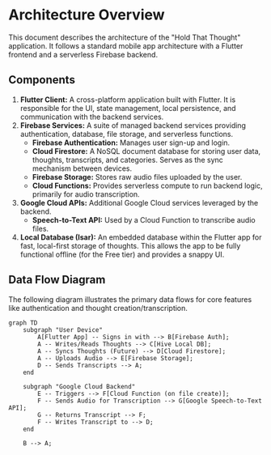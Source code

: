 # Architecture Overview

This document describes the architecture of the "Hold That Thought" application. It follows a standard mobile app architecture with a Flutter frontend and a serverless Firebase backend.

## Components

1.  **Flutter Client:** A cross-platform application built with Flutter. It is responsible for the UI, state management, local persistence, and communication with the backend services.
2.  **Firebase Services:** A suite of managed backend services providing authentication, database, file storage, and serverless functions.
    -   **Firebase Authentication:** Manages user sign-up and login.
    -   **Cloud Firestore:** A NoSQL document database for storing user data, thoughts, transcripts, and categories. Serves as the sync mechanism between devices.
    -   **Firebase Storage:** Stores raw audio files uploaded by the user.
    -   **Cloud Functions:** Provides serverless compute to run backend logic, primarily for audio transcription.
3.  **Google Cloud APIs:** Additional Google Cloud services leveraged by the backend.
    -   **Speech-to-Text API:** Used by a Cloud Function to transcribe audio files.
4.  **Local Database (Isar):** An embedded database within the Flutter app for fast, local-first storage of thoughts. This allows the app to be fully functional offline (for the Free tier) and provides a snappy UI.

## Data Flow Diagram

The following diagram illustrates the primary data flows for core features like authentication and thought creation/transcription.

```mermaid
graph TD
    subgraph "User Device"
        A[Flutter App] -- Signs in with --> B[Firebase Auth];
        A -- Writes/Reads Thoughts --> C[Hive Local DB];
        A -- Syncs Thoughts (Future) --> D[Cloud Firestore];
        A -- Uploads Audio --> E[Firebase Storage];
        D -- Sends Transcripts --> A;
    end

    subgraph "Google Cloud Backend"
        E -- Triggers --> F[Cloud Function (on file create)];
        F -- Sends Audio for Transcription --> G[Google Speech-to-Text API];
        G -- Returns Transcript --> F;
        F -- Writes Transcript to --> D;
    end

    B --> A;
```
